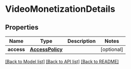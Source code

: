 # VideoMonetizationDetails

## Properties
Name | Type | Description | Notes
------------ | ------------- | ------------- | -------------
**access** | [**AccessPolicy**](AccessPolicy.md) |  | [optional] 

[[Back to Model list]](../README.md#documentation-for-models) [[Back to API list]](../README.md#documentation-for-api-endpoints) [[Back to README]](../README.md)


